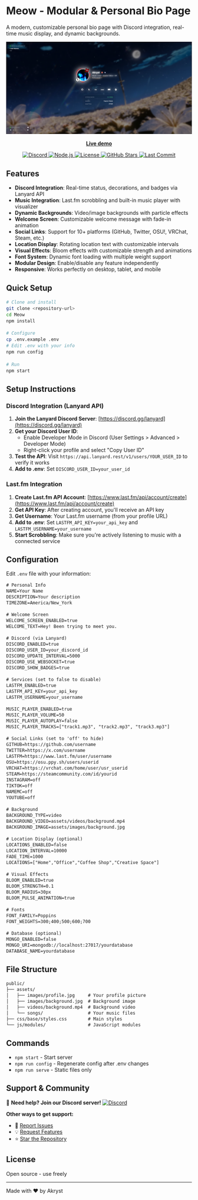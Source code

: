 # Meow - Modular & Personal Bio Page

A modern, customizable personal bio page with Discord integration, real-time music display, and dynamic backgrounds.

![Preview](image.png)

<p align="center">
   <a href="https://bio.akryst.lol"><b>Live demo</b></a>
</p>

<p align="center">
   <a href="https://discord.gg/zZ9umH8Jja">
      <img src="https://img.shields.io/badge/Discord-Join%20Server-5865F2?style=for-the-badge&logo=discord&logoColor=white" alt="Discord" />
   </a>
   <a href="https://nodejs.org/">
      <img src="https://img.shields.io/badge/Node.js-18%2B-339933?style=for-the-badge&logo=node.js&logoColor=white" alt="Node.js" />
   </a>
   <a href="LICENSE">
      <img src="https://img.shields.io/badge/License-Open%20Source-blue?style=for-the-badge" alt="License" />
   </a>
   <a href="https://github.com/Akryst/Meow">
      <img src="https://img.shields.io/github/stars/Akryst/Meow-?style=for-the-badge&logo=github&logoColor=white" alt="GitHub Stars" />
   </a>
   <a href="https://github.com/Akryst/Meow">
      <img src="https://img.shields.io/github/last-commit/Akryst/Meow-?style=for-the-badge&logo=github&logoColor=white" alt="Last Commit" />
   </a>
</p>

## Features

- **Discord Integration**: Real-time status, decorations, and badges via Lanyard API
- **Music Integration**: Last.fm scrobbling and built-in music player with visualizer
- **Dynamic Backgrounds**: Video/image backgrounds with particle effects
- **Welcome Screen**: Customizable welcome message with fade-in animation
- **Social Links**: Support for 10+ platforms (GitHub, Twitter, OSU!, VRChat, Steam, etc.)
- **Location Display**: Rotating location text with customizable intervals
- **Visual Effects**: Bloom effects with customizable strength and animations
- **Font System**: Dynamic font loading with multiple weight support
- **Modular Design**: Enable/disable any feature independently
- **Responsive**: Works perfectly on desktop, tablet, and mobile

## Quick Setup

```bash
# Clone and install
git clone <repository-url>
cd Meow
npm install

# Configure
cp .env.example .env
# Edit .env with your info
npm run config

# Run
npm start
```

## Setup Instructions

### Discord Integration (Lanyard API)

1. **Join the Lanyard Discord Server**: [https://discord.gg/lanyard](https://discord.gg/lanyard)
2. **Get your Discord User ID**:
   - Enable Developer Mode in Discord (User Settings > Advanced > Developer Mode)
   - Right-click your profile and select "Copy User ID"
3. **Test the API**: Visit `https://api.lanyard.rest/v1/users/YOUR_USER_ID` to verify it works
4. **Add to .env**: Set `DISCORD_USER_ID=your_user_id`

### Last.fm Integration

1. **Create Last.fm API Account**: [https://www.last.fm/api/account/create](https://www.last.fm/api/account/create)
2. **Get API Key**: After creating account, you'll receive an API key
3. **Get Username**: Your Last.fm username (from your profile URL)
4. **Add to .env**: Set `LASTFM_API_KEY=your_api_key` and `LASTFM_USERNAME=your_username`
5. **Start Scrobbling**: Make sure you're actively listening to music with a connected service

## Configuration

Edit `.env` file with your information:

```env
# Personal Info
NAME=Your Name
DESCRIPTION=Your description
TIMEZONE=America/New_York

# Welcome Screen
WELCOME_SCREEN_ENABLED=true
WELCOME_TEXT=Hey! Been trying to meet you.

# Discord (via Lanyard)
DISCORD_ENABLED=true
DISCORD_USER_ID=your_discord_id
DISCORD_UPDATE_INTERVAL=5000
DISCORD_USE_WEBSOCKET=true
DISCORD_SHOW_BADGES=true

# Services (set to false to disable)
LASTFM_ENABLED=true
LASTFM_API_KEY=your_api_key
LASTFM_USERNAME=your_username

MUSIC_PLAYER_ENABLED=true
MUSIC_PLAYER_VOLUME=50
MUSIC_PLAYER_AUTOPLAY=false
MUSIC_PLAYER_TRACKS=["track1.mp3", "track2.mp3", "track3.mp3"]

# Social Links (set to 'off' to hide)
GITHUB=https://github.com/username
TWITTER=https://x.com/username
LASTFM=https://www.last.fm/user/username
OSU=https://osu.ppy.sh/users/userid
VRCHAT=https://vrchat.com/home/user/usr_userid
STEAM=https://steamcommunity.com/id/yourid
INSTAGRAM=off
TIKTOK=off
NAMEMC=off
YOUTUBE=off

# Background
BACKGROUND_TYPE=video
BACKGROUND_VIDEO=assets/videos/background.mp4
BACKGROUND_IMAGE=assets/images/background.jpg

# Location Display (optional)
LOCATIONS_ENABLED=false
LOCATION_INTERVAL=10000
FADE_TIME=1000
LOCATIONS=["Home","Office","Coffee Shop","Creative Space"]

# Visual Effects
BLOOM_ENABLED=true
BLOOM_STRENGTH=0.1
BLOOM_RADIUS=30px
BLOOM_PULSE_ANIMATION=true

# Fonts
FONT_FAMILY=Poppins
FONT_WEIGHTS=300;400;500;600;700

# Database (optional)
MONGO_ENABLED=false
MONGO_URI=mongodb://localhost:27017/yourdatabase
DATABASE_NAME=yourdatabase
```

## File Structure

```
public/
├── assets/
│   ├── images/profile.jpg     # Your profile picture
│   ├── images/background.jpg  # Background image
│   ├── videos/background.mp4  # Background video
│   └── songs/                 # Your music files
├── css/base/styles.css        # Main styles
└── js/modules/                # JavaScript modules
```

## Commands

- `npm start` - Start server
- `npm run config` - Regenerate config after .env changes
- `npm run serve` - Static files only

## Support & Community

💬 **Need help? Join our Discord server!**
[![Discord](https://img.shields.io/badge/Discord-Join%20Server-5865F2?style=for-the-badge&logo=discord&logoColor=white)](https://discord.gg/zZ9umH8Jja)

**Other ways to get support:**
- 🐛 [Report Issues](https://github.com/Akryst/Meow-/issues)
- 💡 [Request Features](https://discord.gg/zZ9umH8Jja)
- ⭐ [Star the Repository](https://github.com/Akryst/Meow-)

## License

Open source - use freely

---

Made with ❤️ by Akryst

